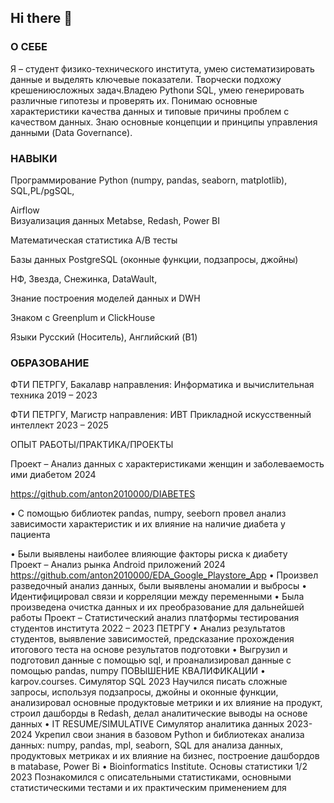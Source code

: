 ## Hi there 👋

### О СЕБЕ

Я – студент физико-технического института, умею систематизировать данные и выделять ключевые показатели. Творчески
подхожу крешениюсложных задач.Владею Pythonи SQL, умею генерировать различные гипотезы и проверять их. Понимаю
основные характеристики качества данных и типовые причины проблем с качеством данных. Знаю основные концепции и
принципы управления данными (Data Governance).  

### НАВЫКИ 

Программирование Python (numpy, pandas, seaborn, matplotlib), SQL,PL/pgSQL,  

Airflow  
Визуализация данных Metabse, Redash, Power BI  

Математическая статистика A/B тесты  

Базы данных PostgreSQL (оконные функции, подзапросы, джойны)  

НФ, Звезда, Снежинка, DataWault,  

Знание построения моделей данных и DWH  

Знаком с Greenplum и ClickHouse  

Языки Русский (Носитель), Английский (B1)  

### ОБРАЗОВАНИЕ  

ФТИ ПЕТРГУ, Бакалавр направления: Информатика и вычислительная техника 2019 – 2023  

ФТИ ПЕТРГУ, Магистр направления: ИВТ Прикладной искусственный интеллект 2023 – 2025  

ОПЫТ РАБОТЫ/ПРАКТИКА/ПРОЕКТЫ  

Проект – Анализ данных с характеристиками женщин и заболеваемость ими диабетом 2024  

https://github.com/anton2010000/DIABETES  

• С помощью библиотек pandas, numpy, seeborn провел анализ зависимости характеристик и их влияние на наличие
диабета у пациента  

• Были выявлены наиболее влияющие факторы риска к диабету  
 Проект – Анализ рынка Android приложений 2024
 https://github.com/anton2010000/EDA_Google_Playstore_App
• Произвел разведочный анализ данных, были выявлены аномалии и выбросы
• Идентифицировал связи и корреляции между переменными
• Была произведена очистка данных и их преобразование для дальнейшей работы
Проект – Статистический анализ платформы тестирования студентов института 2022 – 2023
ПЕТРГУ
• Анализ результатов студентов, выявление зависимостей, предсказание прохождения итогового теста на основе
результатов подготовки
• Выгрузил и подготовил данные с помощью sql, и проанализировал данные с помощью pandas, numpy
ПОВЫШЕНИЕ КВАЛИФИКАЦИИ
• karpov.courses. Симулятор SQL 2023
Научился писать сложные запросы, используя подзапросы, джойны и оконные функции, анализировал основные
продуктовые метрики и их влияние на продукт, строил дашборды в Redash, делал аналитические выводы на основе
данных
• IT RESUME/SIMULATIVE Симулятор аналитика данных 2023-2024
Укрепил свои знания в базовом Python и библиотеках анализа данных: numpy, pandas, mpl, seaborn, SQL для анализа данных,
продуктовых метриках и их влияние на бизнес, построение дашбордов в matabase, Power Bi
• Bioinformatics Institute. Основы статистики 1/2 2023
Познакомился с описательными статистиками, основными статистическими тестами и их практическим применением для 
